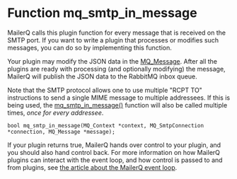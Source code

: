 # Function mq_smtp_in_message

MailerQ calls this plugin function for every message that is received on the SMTP port.
If you want to write a plugin that processes or modifies such messages, you can do so by implementing this function.

Your plugin may modify the JSON data in the [MQ_Message](mq_message).
After all the plugins are ready with processing (and optionally modifying) the message, MailerQ will publish the JSON data to the RabbitMQ inbox queue.

Note that the SMTP protocol allows one to use multiple "RCPT TO" instructions to send a single MIME message to multiple addressees. If this is being used, the [mq_smtp_in_message()](mq_smtp_in_message) function will also be called multiple times, _once for every addressee_.

```
bool mq_smtp_in_message(MQ_Context *context, MQ_SmtpConnection *connection, MQ_Message *message);

```

If your plugin returns true, MailerQ hands over control to your plugin, and you should also hand control back. For more information on how MailerQ plugins can interact with the event loop, and how control is passed to and from plugins, see [the article about the MailerQ event loop](eventloop).